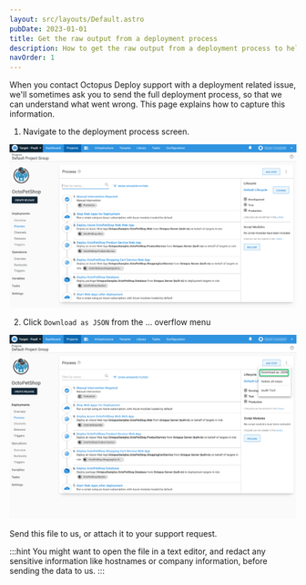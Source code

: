 ```yaml
---
layout: src/layouts/Default.astro
pubDate: 2023-01-01
title: Get the raw output from a deployment process
description: How to get the raw output from a deployment process to help the Octopus team resolve deployment related issues.
navOrder: 1
---
```


When you contact Octopus Deploy support with a deployment related issue, we'll sometimes ask you to send the full deployment process, so that we can understand what went wrong. This page explains how to capture this information.

1. Navigate to the deployment process screen.  

  ![](images/deploymentprocess.png "width=500")

2. Click `Download as JSON` from the ... overflow menu  

  ![](images/deploymentprocessjson.png "width=500")

Send this file to us, or attach it to your support request.

:::hint
You might want to open the file in a text editor, and redact any sensitive information like hostnames or company information, before sending the data to us.
:::
